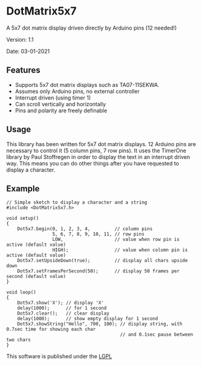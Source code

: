 # DotMatrix5x7
A 5x7 dot matrix display driven directly by Arduino pins (12 needed!)

Version: 1.1

Date:  03-01-2021

## Features

* Supports 5x7 dot matrix displays such as TA07-11SEKWA.
* Assumes only Arduino pins, no external controller
* Interrupt driven (using timer 1)
* Can scroll vertically and horizontally
* Pins and polarity are freely definable

## Usage

This library has been written for 5x7 dot matrix displays. 12 Arduino pins are necessary to control it (5 column pins, 7 row pins). It uses the TimerOne library by Paul Stoffregen in order to display the text in an interrupt driven way. This means you can do other things after you have requested to display a character. 

## Example

	// Simple sketch to display a character and a string
	#include <DotMatrix5x7.h>

	void setup()
	{
		Dot5x7.begin(0, 1, 2, 3, 4,         // column pins
		             5, 6, 7, 8, 9, 10, 11, // row pins
					 LOW,                   // value when row pin is active (default value)
					 HIGH);                 // value when column pin is active (default value)
	    Dot5x7.setUpsideDown(true);         // display all chars upside down
	    Dot5x7.setFramesPerSecond(50);      // display 50 frames per second (default value)			 
	}	 

	void loop()
	{
		Dot5x7.show('X'); // display 'X'
		delay(1000);      // for 1 second
		Dot5x7.clear();   // clear display
		delay(1000);      // show empty display for 1 second
		Dot5x7.showString("Hello", 700, 100); // display string, with 0.7sec time for showing each char
		                                      // and 0.1sec pause between two chars
	}


This software is published under the [LGPL](http://www.gnu.org/licenses/lgpl-3.0.html)
